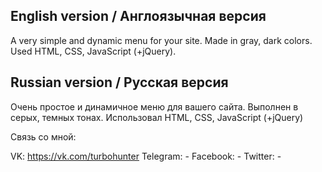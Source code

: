 ## English version / Англоязычная версия

A very simple and dynamic menu for your site. Made in gray, dark colors.
Used HTML, CSS, JavaScript (+jQuery).

## Russian version / Русская версия

Очень простое и динамичное меню для вашего сайта. Выполнен в серых, темных тонах.
Использовал HTML, CSS, JavaScript (+jQuery)

Связь со мной: 

VK: https://vk.com/turbohunter
Telegram: -
Facebook: -
Twitter: -
